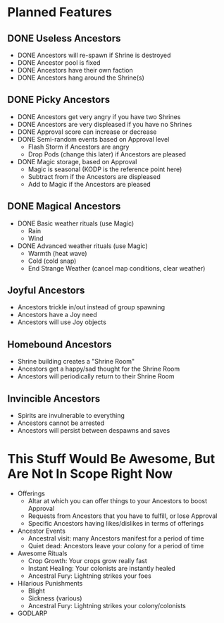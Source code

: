 # Planned Features

## DONE Useless Ancestors
+ DONE Ancestors will re-spawn if Shrine is destroyed
+ DONE Ancestor pool is fixed
+ DONE Ancestors have their own faction
+ DONE Ancestors hang around the Shrine(s)

## DONE Picky Ancestors
+ DONE Ancestors get very angry if you have two Shrines
+ DONE Ancestors are very displeased if you have no Shrines
+ DONE Approval score can increase or decrease
+ DONE Semi-random events based on Approval level
  + Flash Storm if Ancestors are angry
  + Drop Pods (change this later) if Ancestors are pleased
+ DONE Magic storage, based on Approval
  + Magic is seasonal (KODP is the reference point here)
  + Subtract from if the Ancestors are displeased
  + Add to Magic if the Ancestors are pleased

## DONE Magical Ancestors
+ DONE Basic weather rituals (use Magic)
  + Rain
  + Wind
+ DONE Advanced weather rituals (use Magic)
  + Warmth (heat wave)
  + Cold (cold snap)
  + End Strange Weather (cancel map conditions, clear weather)

## Joyful Ancestors
+ Ancestors trickle in/out instead of group spawning
+ Ancestors have a Joy need
+ Ancestors will use Joy objects

## Homebound Ancestors
+ Shrine building creates a "Shrine Room"
+ Ancestors get a happy/sad thought for the Shrine Room
+ Ancestors will periodically return to their Shrine Room

## Invincible Ancestors
+ Spirits are invulnerable to everything
+ Ancestors cannot be arrested
+ Ancestors will persist between despawns and saves

# This Stuff Would Be Awesome, But Are Not In Scope Right Now

+ Offerings
    - Altar at which you can offer things to your Ancestors to boost Approval
    - Requests from Ancestors that you have to fulfill, or lose Approval
    - Specific Ancestors having likes/dislikes in terms of offerings
+ Ancestor Events
    - Ancestral visit: many Ancestors manifest for a period of time
    - Quiet dead: Ancestors leave your colony for a period of time
+ Awesome Rituals
    - Crop Growth: Your crops grow really fast
    - Instant Healing: Your colonists are instantly healed
    - Ancestral Fury: Lightning strikes your foes
+ Hilarious Punishments
    - Blight
    - Sickness (various)
    - Ancestral Fury: Lightning strikes your colony/colonists
+ GODLARP